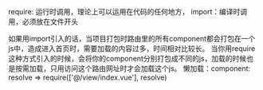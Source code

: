 require: 运行时调用，理论上可以运用在代码的任何地方，
import：编译时调用，必须放在文件开头


如果用import引入的话，当项目打包时路由里的所有component都会打包在一个js中，造成进入首页时，需要加载的内容过多，时间相对比较长。
当你用require这种方式引入的时候，会将你的component分别打包成不同的js，加载的时候也是按需加载，只用访问这个路由网址时才会加载这个js。
懒加载：component: resolve => require(['@/view/index.vue'], resolve)